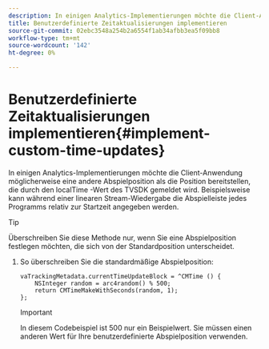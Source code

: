 ```yaml
---
description: In einigen Analytics-Implementierungen möchte die Client-Anwendung möglicherweise eine andere Abspielposition als die Position bereitstellen, die durch den localTime -Wert des TVSDK gemeldet wird. Beispielsweise kann während einer linearen Stream-Wiedergabe die Abspielleiste jedes Programms relativ zur Startzeit angegeben werden.
title: Benutzerdefinierte Zeitaktualisierungen implementieren
source-git-commit: 02ebc3548a254b2a6554f1ab34afbb3ea5f09bb8
workflow-type: tm+mt
source-wordcount: '142'
ht-degree: 0%

---
```


# Benutzerdefinierte Zeitaktualisierungen implementieren{#implement-custom-time-updates}

In einigen Analytics-Implementierungen möchte die Client-Anwendung möglicherweise eine andere Abspielposition als die Position bereitstellen, die durch den localTime -Wert des TVSDK gemeldet wird. Beispielsweise kann während einer linearen Stream-Wiedergabe die Abspielleiste jedes Programms relativ zur Startzeit angegeben werden.

>[!TIP]
>
>Überschreiben Sie diese Methode nur, wenn Sie eine Abspielposition festlegen möchten, die sich von der Standardposition unterscheidet.

1. So überschreiben Sie die standardmäßige Abspielposition:

   ```
   vaTrackingMetadata.currentTimeUpdateBlock = ^CMTime () { 
       NSInteger random = arc4random() % 500;  
       return CMTimeMakeWithSeconds(random, 1); 
   };
   ```

   >[!IMPORTANT]
   >
   >In diesem Codebeispiel ist 500 nur ein Beispielwert. Sie müssen einen anderen Wert für Ihre benutzerdefinierte Abspielposition verwenden.
